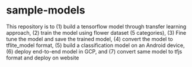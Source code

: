 # sample-models
This repository is to 
(1) build a tensorflow model through transfer learning approach,
(2) train the model using flower dataset (5 categories),
(3) Fine tune the model and save the trained model,
(4) convert the model to tflite_model format,
(5) build a classification model on an Android device,
(6) deploy end-to-end model in GCP, and
(7) convert same model to tfjs format and deploy on website
